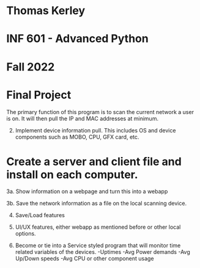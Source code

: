 # Thomas Kerley
# INF 601 - Advanced Python
# Fall 2022
# Final Project

The primary function of this program is to scan the current network a user is on. It will then pull the IP and MAC addresses at minimum. 

2. Implement device information pull. This includes OS and device components such as MOBO, CPU, GFX card, etc.

# Create a server and client file and install on each computer. 

3a. Show information on a webpage and turn this into a webapp

3b. Save the network information as a file on the local scanning device.

4. Save/Load features

5. UI/UX features, either webapp as mentioned before or other local options.

6. Become or tie into a Service styled program that will monitor time related variables of the devices.
    -Uptimes
    -Avg Power demands
    -Avg Up/Down speeds
    -Avg CPU or other component usage